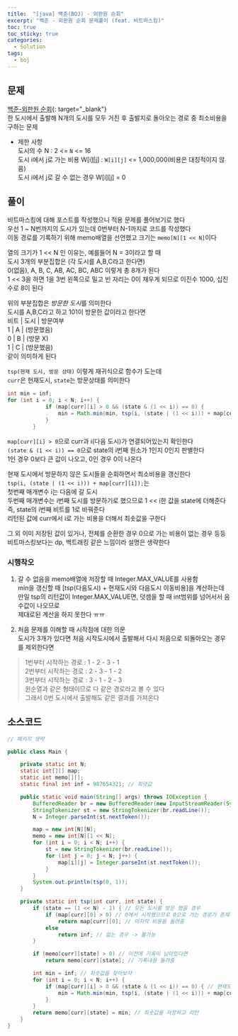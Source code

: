 ```yaml
---
title:  "[java] 백준(BOJ) - 외판원 순회"
excerpt: "백준 - 외판원 순회 문제풀이 (feat. 비트마스킹)"
toc: true
toc_sticky: true
categories:
  - Solution
tags:
  - boj
---
```

## 문제  
[백준-외판원 순회](https://www.acmicpc.net/problem/2098){: target="_blank"}  
한 도시에서 출발해 N개의 도시를 모두 거친 후 출발지로 돌아오는 경로 중 최소비용을 구하는 문제  

* 제한 사항  
도시의 수 N : 2 <= `N` <= 16  
도시 i에서 j로 가는 비용 W[i][j] : `W[i][j]` <= 1,000,000(비용은 대칭적이지 않음)  
도시 i에서 j로 갈 수 없는 경우 W[i][j] = 0  


## 풀이  
비트마스킹에 대해 포스트를 작성했으니 적용 문제를 풀어보기로 했다  
우선 1 ~ N번까지의 도시가 있는데 0번부터 N-1까지로 코드를 작성했다  
이동 경로를 기록하기 위해 memo배열을 선언했고 크기는 `memo[N][1 << N]`이다  


열의 크기가 1 << N 인 이유는, 예를들어 N = 3이라고 할 때  
도시 3개의 부분집합은 (각 도시를 A,B,C라고 한다면)  
0(없음), A, B, C, AB, AC, BC, ABC 이렇게 총 8개가 된다  
1 << 3을 하면 1을 3번 왼쪽으로 밀고 빈 자리는 0이 채우게 되므로 이진수 1000, 십진수로 8이 된다  

위의 부분집합은 *방문한 도시*를 의미한다  
도시를 A,B,C라고 하고 101이 방문한 값이라고 한다면  
비트 | 도시 | 방문여부  
1	|  A	| (방문했음)  
0	|  B 	| (방문 X)  
1	| C		| (방문했음)  
같이 의미하게 된다  


`tsp(현재 도시, 방문 상태)` 이렇게 재귀식으로 함수가 도는데  
`curr`은 현재도시, `state`는 방문상태를 의미한다  

```java
int min = inf;
for (int i = 0; i < N; i++) {
			if (map[curr][i] > 0 && (state & (1 << i)) == 0) {
				min = Math.min(min, tsp(i, (state | (1 << i))) + map[curr][i]);
			}
		}
```
`map[curr][i] > 0`으로 curr과 i(다음 도시)가 연결되어있는지 확인한다  
`(state & (1 << i)) == 0`으로 state의 i번째 원소가 1인지 0인지 판별한다  
1인 경우 0보다 큰 값이 나오고, 0인 경우 0이 나온다  

현재 도시에서 방문하지 않은 도시들을 순회하면서 최소비용을 갱신한다  
`tsp(i, (state | (1 << i))) + map[curr][i]);`는  
첫번째 매개변수 i는 다음에 갈 도시  
두번째 매개변수는 i번째 도시를 방문하기로 했으므로 1 << i한 값을 state에 더해준다  
즉, state의 i번째 비트를 1로 바꿔준다  
리턴된 값에 curr에서 i로 가는 비용을 더해서 최솟값을 구한다  

그 외 이미 저장된 값이 있거나, 전체를 순환한 경우 0으로 가는 비용이 없는 경우 등등  
비트마스킹보다는 dp, 백트래킹 같은 느낌이라 설명은 생략한다  

### 시행착오  
1) 갈 수 없음을 memo배열에 저장할 때 Integer.MAX_VALUE를 사용함  
min을 갱신할 때 [tsp(다음도시) + 현재도시와 다음도시 이동비용]을 계산하는데  
만일 tsp의 리턴값이 Integer.MAX_VALUE면, 덧셈을 할 때 int범위를 넘어서서 음수값이 나오므로  
제대로된 계산을 하지 못한다 ㅠㅠ  

2) 처음 문제를 이해할 때 시작점에 대한 의문  
도시가 3개가 있다면 처음 시작도시에서 출발해서 다시 처음으로 되돌아오는 경우를 제외한다면  

> 1번부터 시작하는 경로 : 1 - 2 - 3 - 1  
> 2번부터 시작하는 경로 : 2 - 3 - 1 - 2  
> 3번부터 시작하는 경로 : 3 - 1 - 2 - 3  
원순열과 같은 형태이므로 다 같은 경로라고 볼 수 있다  
그래서 0번 도시에서 출발해도 같은 결과를 가져온다  


## 소스코드  
```java
// 패키지 생략

public class Main {

	private static int N;
	static int[][] map;
	static int memo[][];
	static final int inf = 987654321; // 최댓값

	public static void main(String[] args) throws IOException {
		BufferedReader br = new BufferedReader(new InputStreamReader(System.in));
		StringTokenizer st = new StringTokenizer(br.readLine());
		N = Integer.parseInt(st.nextToken());

		map = new int[N][N];
		memo = new int[N][1 << N];
		for (int i = 0; i < N; i++) {
			st = new StringTokenizer(br.readLine());
			for (int j = 0; j < N; j++) {
				map[i][j] = Integer.parseInt(st.nextToken());
			}
		}
		System.out.println(tsp(0, 1));
	}

	private static int tsp(int curr, int state) {
		if (state == (1 << N) - 1) { // 모든 도시를 방문 했을 경우  
			if (map[curr][0] > 0) // 0에서 시작했으므로 0으로 가는 경로가 존재하면
				return map[curr][0]; // 마지막 비용을 돌려줌
			else
				return inf; // 없는 경우 -> 불가능
		}

		if (memo[curr][state] > 0) // 이전에 기록이 남아있다면
			return memo[curr][state]; // 기록내용 돌려줌

		int min = inf; // 최솟값을 찾아보자
		for (int i = 0; i < N; i++) {
			if (map[curr][i] > 0 && (state & (1 << i)) == 0) { // 현재도시 (curr)에서 다른 도시(i)로 갈 수 있고, 방문 안했다면
				min = Math.min(min, tsp(i, (state | (1 << i))) + map[curr][i]); // 값 갱신
			}
		}
		return memo[curr][state] = min; // 최솟값을 저장하고 리턴
	}
}
```